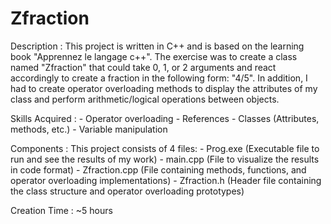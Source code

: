 # Zfraction

Description :
    This project is written in C++ and is based on the learning book "Apprennez le langage c++". 
    The exercise was to create a class named "Zfraction" that could take 0, 1, or 2 arguments and react accordingly to create a fraction in the following form: "4/5".
    In addition, I had to create operator overloading methods to display the attributes of my class and perform arithmetic/logical operations between objects.


Skills Acquired :
    - Operator overloading
    - References
    - Classes (Attributes, methods, etc.)
    - Variable manipulation

Components :
    This project consists of 4 files:
        - Prog.exe (Executable file to run and see the results of my work)
        - main.cpp (File to visualize the results in code format)
        - Zfraction.cpp (File containing methods, functions, and operator overloading implementations)
        - Zfraction.h (Header file containing the class structure and operator overloading prototypes)

Creation Time : ~5 hours
